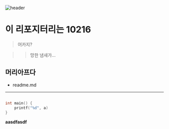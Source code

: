 ![header](https://capsule-render.vercel.app/api?type=Waving&color=4e63d6&height=200&section=header&text=Gondr_World&fontSize=50&animation=fadeIn&fontColor=DDDDDD)

# 이 리포지터리는 10216

> 어카지?

>> 망한 냄새가...

## 머리아프다

* readme.md

----------------------------

```c

int main() {
    printf("%d", a)
}
```
**aasdfasdf**


